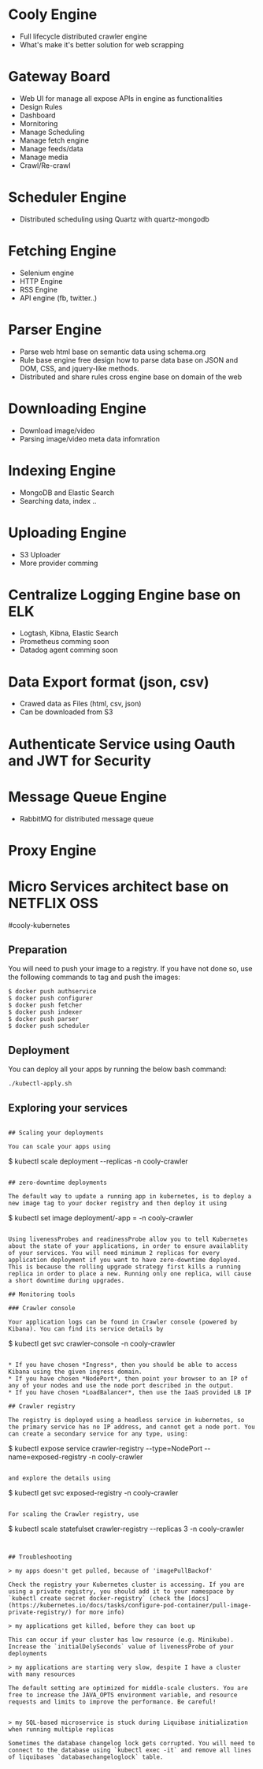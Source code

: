 # Cooly Engine

- Full lifecycle distributed crawler engine
- What's make it's better solution for web scrapping

# Gateway Board
  - Web UI for manage all expose APIs in engine as functionalities 
  - Design Rules
  - Dashboard
  - Mornitoring
  - Manage Scheduling
  - Manage fetch engine
  - Manage feeds/data
  - Manage media
  - Crawl/Re-crawl
  
# Scheduler Engine
  + Distributed scheduling using Quartz with quartz-mongodb
# Fetching Engine
  + Selenium engine
  + HTTP Engine
  + RSS Engine
  + API engine (fb, twitter..)
  
# Parser Engine
  + Parse web html base on semantic data using schema.org 
  + Rule base engine free design how to parse data base on JSON and DOM, CSS, and jquery-like methods.
  + Distributed and share rules cross engine base on domain of the web
  
# Downloading Engine
 + Download image/video 
 + Parsing image/video meta data infomration
# Indexing Engine
 + MongoDB and Elastic Search
 + Searching data, index ..
# Uploading Engine
 + S3 Uploader 
 + More provider comming
# Centralize Logging Engine base on ELK
  + Logtash, Kibna, Elastic Search
  + Prometheus comming soon
  + Datadog agent comming soon
# Data Export format (json, csv)
 + Crawed data as Files (html, csv, json)
 + Can be downloaded from S3
# Authenticate Service using Oauth and JWT for Security
# Message Queue Engine
 + RabbitMQ for distributed message queue
# Proxy Engine
# Micro Services architect base on NETFLIX OSS




#cooly-kubernetes



## Preparation

You will need to push your image to a registry. If you have not done so, use the following commands to tag and push the images:

```
$ docker push authservice
$ docker push configurer
$ docker push fetcher
$ docker push indexer
$ docker push parser
$ docker push scheduler
```

## Deployment

You can deploy all your apps by running the below bash command:

```
./kubectl-apply.sh
```

## Exploring your services

```

## Scaling your deployments

You can scale your apps using

```

\$ kubectl scale deployment <app-name> --replicas <replica-count> -n cooly-crawler

```

## zero-downtime deployments

The default way to update a running app in kubernetes, is to deploy a new image tag to your docker registry and then deploy it using

```

\$ kubectl set image deployment/<app-name>-app <app-name>=<new-image> -n cooly-crawler

```

Using livenessProbes and readinessProbe allow you to tell Kubernetes about the state of your applications, in order to ensure availablity of your services. You will need minimum 2 replicas for every application deployment if you want to have zero-downtime deployed. This is because the rolling upgrade strategy first kills a running replica in order to place a new. Running only one replica, will cause a short downtime during upgrades.

## Monitoring tools

### Crawler console

Your application logs can be found in Crawler console (powered by Kibana). You can find its service details by
```

\$ kubectl get svc crawler-console -n cooly-crawler

```

* If you have chosen *Ingress*, then you should be able to access Kibana using the given ingress domain.
* If you have chosen *NodePort*, then point your browser to an IP of any of your nodes and use the node port described in the output.
* If you have chosen *LoadBalancer*, then use the IaaS provided LB IP

## Crawler registry

The registry is deployed using a headless service in kubernetes, so the primary service has no IP address, and cannot get a node port. You can create a secondary service for any type, using:

```

\$ kubectl expose service crawler-registry --type=NodePort --name=exposed-registry -n cooly-crawler

```

and explore the details using

```

\$ kubectl get svc exposed-registry -n cooly-crawler

```

For scaling the Crawler registry, use

```

\$ kubectl scale statefulset crawler-registry --replicas 3 -n cooly-crawler

```


## Troubleshooting

> my apps doesn't get pulled, because of 'imagePullBackof'

Check the registry your Kubernetes cluster is accessing. If you are using a private registry, you should add it to your namespace by `kubectl create secret docker-registry` (check the [docs](https://kubernetes.io/docs/tasks/configure-pod-container/pull-image-private-registry/) for more info)

> my applications get killed, before they can boot up

This can occur if your cluster has low resource (e.g. Minikube). Increase the `initialDelySeconds` value of livenessProbe of your deployments

> my applications are starting very slow, despite I have a cluster with many resources

The default setting are optimized for middle-scale clusters. You are free to increase the JAVA_OPTS environment variable, and resource requests and limits to improve the performance. Be careful!


> my SQL-based microservice is stuck during Liquibase initialization when running multiple replicas

Sometimes the database changelog lock gets corrupted. You will need to connect to the database using `kubectl exec -it` and remove all lines of liquibases `databasechangeloglock` table.
```
